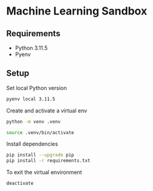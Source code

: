 # Machine Learning Sandbox


## Requirements

- Python 3.11.5
- Pyenv


## Setup

Set local Python version

```sh
pyenv local 3.11.5
```

Create and activate a virtual env

```sh
python -m venv .venv
```

```sh
source .venv/bin/activate
```

Install dependencies

```sh
pip install --upgrade pip
pip install -r requirements.txt
```

To exit the virtual environment
```sh
deactivate
```